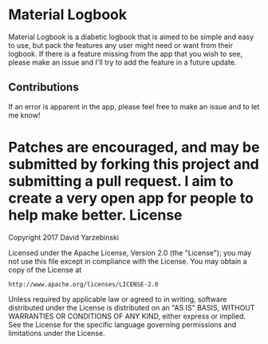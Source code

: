 # Material Logbook

Material Logbook is a diabetic logbook that is aimed to be simple and easy to use, 
but pack the features any user might need or want from their logbook. 
If there is a feature missing from the app that you wish to see, please make an 
issue and I'll try to add the feature in a future update.

Contributions
------

If an error is apparent in the app, please feel free to make an issue and to let me know!

Patches are encouraged, and may be submitted by forking this project and submitting a pull request. 
I aim to create a very open app for people to help make better.
License
=======
Copyright 2017 David Yarzebinski

Licensed under the Apache License, Version 2.0 (the "License");
you may not use this file except in compliance with the License.
You may obtain a copy of the License at

    http://www.apache.org/licenses/LICENSE-2.0

Unless required by applicable law or agreed to in writing, software
distributed under the License is distributed on an "AS IS" BASIS,
WITHOUT WARRANTIES OR CONDITIONS OF ANY KIND, either express or implied.
See the License for the specific language governing permissions and
limitations under the License.

